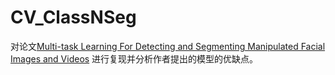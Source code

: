# CV_ClassNSeg
对论文[Multi-task Learning For Detecting and Segmenting Manipulated Facial Images and Videos](arxiv.org/pdf/1906.06876v1.pdf) 进行复现并分析作者提出的模型的优缺点。
